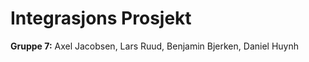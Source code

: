 # Integrasjons Prosjekt
**Gruppe 7:**  Axel Jacobsen, Lars Ruud, Benjamin Bjerken, Daniel Huynh<br>

